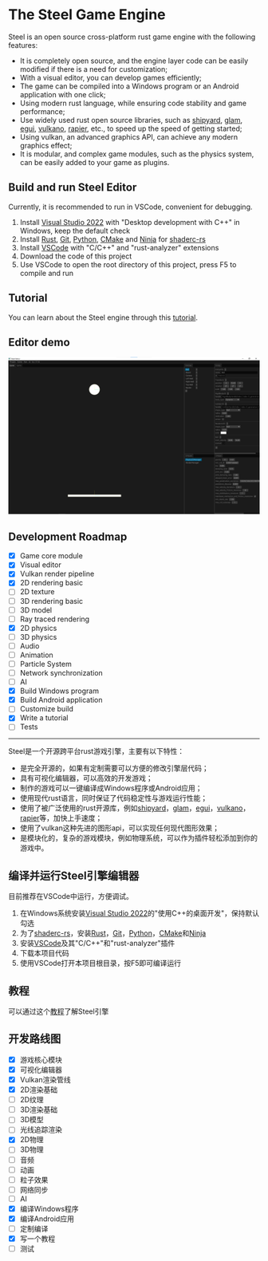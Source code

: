 # The Steel Game Engine

Steel is an open source cross-platform rust game engine with the following features:
* It is completely open source, and the engine layer code can be easily modified if there is a need for customization;
* With a visual editor, you can develop games efficiently;
* The game can be compiled into a Windows program or an Android application with one click;
* Using modern rust language, while ensuring code stability and game performance;
* Use widely used rust open source libraries, such as [shipyard][shipyard], [glam][glam], [egui][egui], [vulkano][vulkano], [rapier][rapier], etc., to speed up the speed of getting started;
* Using vulkan, an advanced graphics API, can achieve any modern graphics effect;
* It is modular, and complex game modules, such as the physics system, can be easily added to your game as plugins.

## Build and run Steel Editor

Currently, it is recommended to run in VSCode, convenient for debugging.
1. Install [Visual Studio 2022][Visual Studio 2022] with "Desktop development with C++" in Windows, keep the default check
2. Install [Rust][Rust], [Git][Git], [Python][Python], [CMake][CMake] and [Ninja][Ninja] for [shaderc-rs][shaderc-rs]
3. Install [VSCode][VSCode] with "C/C++" and "rust-analyzer" extensions
4. Download the code of this project
5. Use VSCode to open the root directory of this project, press F5 to compile and run

## Tutorial

You can learn about the Steel engine through this [tutorial](tutorial/eng/1-introduction.md).

## Editor demo

![image](demo.png)

## Development Roadmap

- [x] Game core module
- [x] Visual editor
- [x] Vulkan render pipeline
- [x] 2D rendering basic
- [ ] 2D texture
- [ ] 3D rendering basic
- [ ] 3D model
- [ ] Ray traced rendering
- [x] 2D physics
- [ ] 3D physics
- [ ] Audio
- [ ] Animation
- [ ] Particle System
- [ ] Network synchronization
- [ ] AI
- [x] Build Windows program
- [x] Build Android application
- [ ] Customize build
- [x] Write a tutorial
- [ ] Tests

---

Steel是一个开源跨平台rust游戏引擎，主要有以下特性：
* 是完全开源的，如果有定制需要可以方便的修改引擎层代码；
* 具有可视化编辑器，可以高效的开发游戏；
* 制作的游戏可以一键编译成Windows程序或Android应用；
* 使用现代rust语言，同时保证了代码稳定性与游戏运行性能；
* 使用了被广泛使用的rust开源库，例如[shipyard][shipyard]，[glam][glam]，[egui][egui]，[vulkano][vulkano]，[rapier][rapier]等，加快上手速度；
* 使用了vulkan这种先进的图形api，可以实现任何现代图形效果；
* 是模块化的，复杂的游戏模块，例如物理系统，可以作为插件轻松添加到你的游戏中。

## 编译并运行Steel引擎编辑器

目前推荐在VSCode中运行，方便调试。
1. 在Windows系统安装[Visual Studio 2022][Visual Studio 2022]的"使用C++的桌面开发"，保持默认勾选
2. 为了[shaderc-rs][shaderc-rs]，安装[Rust][Rust]，[Git][Git]，[Python][Python]，[CMake][CMake]和[Ninja][Ninja]
3. 安装[VSCode][VSCode]及其"C/C++"和"rust-analyzer"插件
4. 下载本项目代码
5. 使用VSCode打开本项目根目录，按F5即可编译运行

## 教程

可以通过这个[教程](tutorial/chs/1-引言.md)了解Steel引擎

## 开发路线图

- [x] 游戏核心模块
- [x] 可视化编辑器
- [x] Vulkan渲染管线
- [x] 2D渲染基础
- [ ] 2D纹理
- [ ] 3D渲染基础
- [ ] 3D模型
- [ ] 光线追踪渲染
- [x] 2D物理
- [ ] 3D物理
- [ ] 音频
- [ ] 动画
- [ ] 粒子效果
- [ ] 网络同步
- [ ] AI
- [x] 编译Windows程序
- [x] 编译Android应用
- [ ] 定制编译
- [x] 写一个教程
- [ ] 测试

[shipyard]: https://github.com/leudz/shipyard
[glam]: https://github.com/bitshifter/glam-rs
[egui]: https://github.com/emilk/egui
[vulkano]: https://github.com/vulkano-rs/vulkano
[rapier]: https://rapier.rs/
[Rust]: https://www.rust-lang.org/
[Git]: https://git-scm.com/
[Python]: https://www.python.org/
[CMake]: https://cmake.org/
[Ninja]: https://github.com/ninja-build/ninja/releases
[shaderc-rs]: https://github.com/google/shaderc-rs
[Visual Studio 2022]: https://visualstudio.microsoft.com/vs/
[VSCode]: https://code.visualstudio.com/
